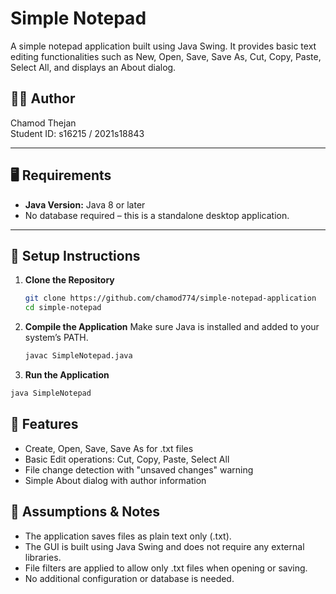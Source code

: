 # Simple Notepad

A simple notepad application built using Java Swing. It provides basic text editing functionalities such as New, Open, Save, Save As, Cut, Copy, Paste, Select All, and displays an About dialog.

## 👨‍💻 Author
Chamod Thejan  
Student ID: s16215 / 2021s18843

---

## 🖥️ Requirements

- **Java Version:** Java 8 or later
- No database required – this is a standalone desktop application.

---

## 🚀 Setup Instructions

1. **Clone the Repository**
   ```bash
   git clone https://github.com/chamod774/simple-notepad-application
   cd simple-notepad
   ```
2. **Compile the Application**
Make sure Java is installed and added to your system’s PATH.
   ```bash
   javac SimpleNotepad.java
   ```
3. **Run the Application**
  ```bash
  java SimpleNotepad
  ```

## 📝 Features

 - Create, Open, Save, Save As for .txt files
 - Basic Edit operations: Cut, Copy, Paste, Select All
 - File change detection with "unsaved changes" warning
 - Simple About dialog with author information

## 📌 Assumptions & Notes

 - The application saves files as plain text only (.txt).
 - The GUI is built using Java Swing and does not require any external libraries.
 - File filters are applied to allow only .txt files when opening or saving.
 - No additional configuration or database is needed.
